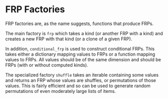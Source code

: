 # FRP Factories

FRP factories are, as the name suggests, functions that produce FRPs.

The main factory is `frp` which takes a kind (or another FRP with a kind)
and creates a new FRP with that kind (or a clone of a given FRP).

In addition, `conditional_frp` is used to construct conditional FRPs.
This takes either a dictionary mapping values to FRPs or a function
mapping values to FRPs.  All values should be of the same dimension
and should be FRPs (with or without computed kinds).

The specialized factory `shuffle` takes an iterable containing some values
and returns an FRP whose values are shuffles, or permutations of those
values. This is fairly efficient and so can be used to generate random
permutations of even moderately large lists of items.
